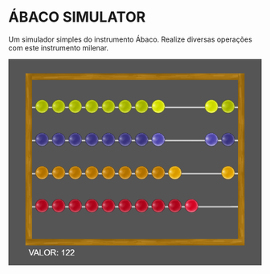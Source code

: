# ÁBACO SIMULATOR

Um simulador simples do instrumento Ábaco. Realize diversas operações com este instrumento milenar.

![Ábaco Simulator](https://github.com/LuisAraujo/Abaco-Simulator/blob/main/imgs/AbacoSimulator.png?raw=true)